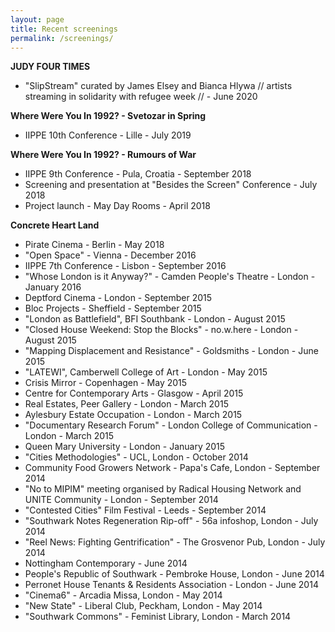 ```yaml
---
layout: page
title: Recent screenings
permalink: /screenings/
---
```


**JUDY FOUR TIMES**   
- "SlipStream" curated by James Elsey and Bianca Hlywa // artists streaming in solidarity with refugee week //  - June 2020  

**Where Were You In 1992? - Svetozar in Spring**  
- IIPPE 10th Conference - Lille - July 2019  

**Where Were You In 1992? - Rumours of War**  
- IIPPE 9th Conference - Pula, Croatia - September 2018  
- Screening and presentation at "Besides the Screen" Conference - July 2018  
- Project launch - May Day Rooms - April 2018  

**Concrete Heart Land**  
- Pirate Cinema - Berlin - May 2018  
- "Open Space" - Vienna - December 2016   
- IIPPE 7th Conference - Lisbon - September 2016  
- "Whose London is it Anyway?" - Camden People's Theatre - London - January 2016  
- Deptford Cinema - London - September 2015  
- Bloc Projects - Sheffield - September 2015  
- "London as Battlefield", BFI Southbank - London - August 2015  
- "Closed House Weekend: Stop the Blocks" - no.w.here - London - August 2015   
- "Mapping Displacement and Resistance" - Goldsmiths - London - June 2015  
- "LATEWI", Camberwell College of Art - London - May 2015  
- Crisis Mirror - Copenhagen - May 2015  
- Centre for Contemporary Arts - Glasgow - April 2015  
- Real Estates, Peer Gallery - London - March 2015  
- Aylesbury Estate Occupation - London - March 2015  
- "Documentary Research Forum" - London College of Communication - London - March 2015  
- Queen Mary University - London - January 2015  
- "Cities Methodologies" - UCL, London - October 2014  
- Community Food Growers Network - Papa's Cafe, London - September 2014  
- "No to MIPIM" meeting organised by Radical Housing Network and UNITE Community - London - September 2014  
- "Contested Cities" Film Festival - Leeds - September 2014  
- "Southwark Notes Regeneration Rip-off" - 56a infoshop, London - July 2014  
- "Reel News: Fighting Gentrification" - The Grosvenor Pub, London - July 2014  
- Nottingham Contemporary - June 2014  
- People's Republic of Southwark - Pembroke House, London - June 2014  
- Perronet House Tenants & Residents Association - London - June 2014  
- "Cinema6" - Arcadia Missa, London - May 2014  
- "New State" - Liberal Club, Peckham, London - May 2014  
- "Southwark Commons" - Feminist Library, London - March 2014  
